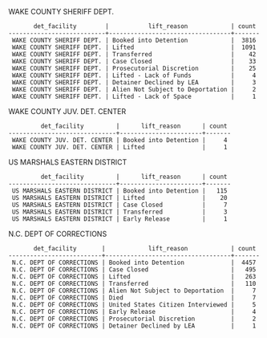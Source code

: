 WAKE COUNTY SHERIFF DEPT.

           det_facility        |           lift_reason            | count
    ---------------------------+----------------------------------+-------
     WAKE COUNTY SHERIFF DEPT. | Booked into Detention            |  3816
     WAKE COUNTY SHERIFF DEPT. | Lifted                           |  1091
     WAKE COUNTY SHERIFF DEPT. | Transferred                      |    42
     WAKE COUNTY SHERIFF DEPT. | Case Closed                      |    33
     WAKE COUNTY SHERIFF DEPT. | Prosecutorial Discretion         |    25
     WAKE COUNTY SHERIFF DEPT. | Lifted - Lack of Funds           |     4
     WAKE COUNTY SHERIFF DEPT. | Detainer Declined by LEA         |     3
     WAKE COUNTY SHERIFF DEPT. | Alien Not Subject to Deportation |     2
     WAKE COUNTY SHERIFF DEPT. | Lifted - Lack of Space           |     1

WAKE COUNTY JUV. DET. CENTER

             det_facility         |      lift_reason      | count
    ------------------------------+-----------------------+-------
     WAKE COUNTY JUV. DET. CENTER | Booked into Detention |     4
     WAKE COUNTY JUV. DET. CENTER | Lifted                |     1

US MARSHALS EASTERN DISTRICT

             det_facility         |      lift_reason      | count
    ------------------------------+-----------------------+-------
     US MARSHALS EASTERN DISTRICT | Booked into Detention |   115
     US MARSHALS EASTERN DISTRICT | Lifted                |    20
     US MARSHALS EASTERN DISTRICT | Case Closed           |     7
     US MARSHALS EASTERN DISTRICT | Transferred           |     3
     US MARSHALS EASTERN DISTRICT | Early Release         |     1

N.C. DEPT OF CORRECTIONS

           det_facility       |            lift_reason            | count
    --------------------------+-----------------------------------+-------
     N.C. DEPT OF CORRECTIONS | Booked into Detention             |  4457
     N.C. DEPT OF CORRECTIONS | Case Closed                       |   495
     N.C. DEPT OF CORRECTIONS | Lifted                            |   263
     N.C. DEPT OF CORRECTIONS | Transferred                       |   110
     N.C. DEPT OF CORRECTIONS | Alien Not Subject to Deportation  |     7
     N.C. DEPT OF CORRECTIONS | Died                              |     7
     N.C. DEPT OF CORRECTIONS | United States Citizen Interviewed |     5
     N.C. DEPT OF CORRECTIONS | Early Release                     |     4
     N.C. DEPT OF CORRECTIONS | Prosecutorial Discretion          |     2
     N.C. DEPT OF CORRECTIONS | Detainer Declined by LEA          |     1
